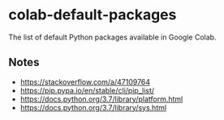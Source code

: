 # colab-default-packages

The list of default Python packages available in Google Colab.

## Notes

- https://stackoverflow.com/a/47109764
- https://pip.pypa.io/en/stable/cli/pip_list/
- https://docs.python.org/3.7/library/platform.html
- https://docs.python.org/3.7/library/sys.html
